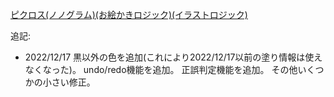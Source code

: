 [ピクロス(ノノグラム)(お絵かきロジック)(イラストロジック)](https://mathphilia.github.io/Nonogram/)

追記:
- 2022/12/17
黒以外の色を追加(これにより2022/12/17以前の塗り情報は使えなくなった)。
undo/redo機能を追加。
正誤判定機能を追加。
その他いくつかの小さい修正。